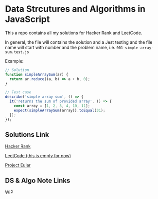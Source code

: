 # Data Strcutures and Algorithms in JavaScript

This a repo contains all my solutions for Hacker Rank and LeetCode.

In general, the file will contains the solution and a Jest testing and the file name will start with number and the problem name, i.e. `001-simple-array-sum.test.js`

Example:

```js
// Solution
function simpleArraySum(ar) {
  return ar.reduce((a, b) => a + b, 0);
}

// Test case
describe('simple array sum', () => {
  it('returns the sum of provided array', () => {
    const array = [1, 2, 3, 4, 10, 11];
    expect(simpleArraySum(array)).toEqual(31);
  });
});
```

## Solutions Link

[Hacker Rank](/hackerRank/hackerRank.md)

[LeetCode (this is empty for now)](/leetcode/leetcode.md)

[Project Eular](/project-eular/README.md)

## DS & Algo Note Links

WIP